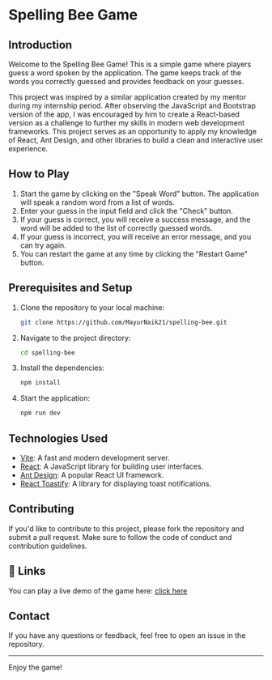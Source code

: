 # Spelling Bee Game

## Introduction

Welcome to the Spelling Bee Game! This is a simple game where players guess a word spoken by the application. The game keeps track of the words you correctly guessed and provides feedback on your guesses.

This project was inspired by a similar application created by my mentor during my internship period. After observing the JavaScript and Bootstrap version of the app, I was encouraged by him to create a React-based version as a challenge to further my skills in modern web development frameworks. This project serves as an opportunity to apply my knowledge of React, Ant Design, and other libraries to build a clean and interactive user experience.

## How to Play

1. Start the game by clicking on the "Speak Word" button. The application will speak a random word from a list of words.
2. Enter your guess in the input field and click the "Check" button.
3. If your guess is correct, you will receive a success message, and the word will be added to the list of correctly guessed words.
4. If your guess is incorrect, you will receive an error message, and you can try again.
5. You can restart the game at any time by clicking the "Restart Game" button.

## Prerequisites and Setup

1. Clone the repository to your local machine:
    ```bash
    git clone https://github.com/MayurNaik21/spelling-bee.git
    ```
2. Navigate to the project directory:
    ```bash
    cd spelling-bee
    ```
3. Install the dependencies:
    ```bash
    npm install
    ```
4. Start the application:
    ```bash
    npm run dev
    ```

## Technologies Used

- [Vite](https://vitejs.dev/): A fast and modern development server.
- [React](https://reactjs.org/): A JavaScript library for building user interfaces.
- [Ant Design](https://ant.design/): A popular React UI framework.
- [React Toastify](https://www.npmjs.com/package/react-toastify): A library for displaying toast notifications.

## Contributing

If you'd like to contribute to this project, please fork the repository and submit a pull request. Make sure to follow the code of conduct and contribution guidelines.

## 🔗 Links

You can play a live demo of the game here: [click here](https://spelling-bee-react.netlify.app/)

## Contact

If you have any questions or feedback, feel free to open an issue in the repository.

---

Enjoy the game!

